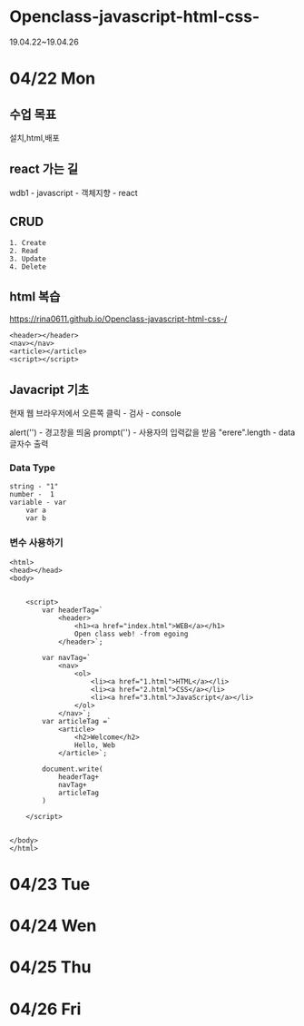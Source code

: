 # Openclass-javascript-html-css-
19.04.22~19.04.26

# 04/22 Mon

## 수업 목표
설치,html,배포

## react 가는 길
wdb1 - javascript - 객체지향 - react

## CRUD
    1. Create
    2. Read
    3. Update
    4. Delete

## html 복습
https://rina0611.github.io/Openclass-javascript-html-css-/

    <header></header>
    <nav></nav>
    <article></article>
    <script></script>



## Javacript 기초
현재 웹 브라우저에서 오른쪽 클릭 - 검사 - console

alert('') - 경고창을 띄움
prompt('') - 사용자의 입력값을 받음
"erere".length - data 글자수 출력

### Data Type
    string - "1"
    number -  1
    variable - var
        var a
        var b

### 변수 사용하기

    <html>
    <head></head>
    <body>
        

        <script>
            var headerTag=`
                <header>
                    <h1><a href="index.html">WEB</a></h1>
                    Open class web! -from egoing
                </header>`;
                
            var navTag=`
                <nav>
                    <ol>
                        <li><a href="1.html">HTML</a></li>
                        <li><a href="2.html">CSS</a></li>
                        <li><a href="3.html">JavaScript</a></li>
                    </ol>
                </nav>`;
            var articleTag =`
                <article>
                    <h2>Welcome</h2>
                    Hello, Web
                </article>`;

            document.write(
                headerTag+
                navTag+
                articleTag
            )

        </script>
        

    </body>
    </html>





# 04/23 Tue

# 04/24 Wen

# 04/25 Thu

# 04/26 Fri

